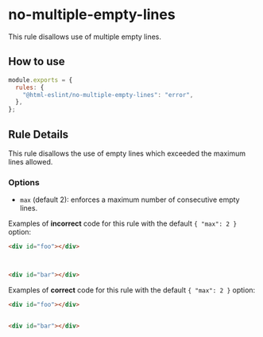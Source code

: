 # no-multiple-empty-lines

This rule disallows use of multiple empty lines.

## How to use

```js,.eslintrc.js
module.exports = {
  rules: {
    "@html-eslint/no-multiple-empty-lines": "error",
  },
};
```

## Rule Details

This rule disallows the use of empty lines which exceeded the maximum lines allowed.

### Options

- `max` (default 2): enforces a maximum number of consecutive empty lines.

Examples of **incorrect** code for this rule with the default `{ "max": 2 }` option:

<!-- prettier-ignore -->
```html
<div id="foo"></div>



<div id="bar"></div>
```

Examples of **correct** code for this rule with the default `{ "max": 2 }` option:

<!-- prettier-ignore -->
```html
<div id="foo"></div>


<div id="bar"></div>
```
